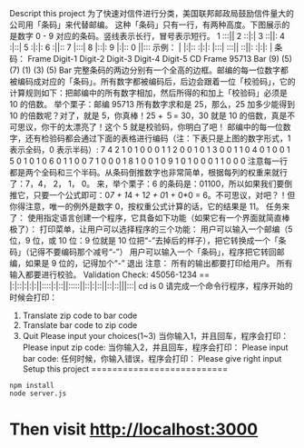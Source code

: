 ﻿Descript this project
为了快速对信件进行分类，美国联邦邮政局鼓励信件量大的公司用「条码」来代替邮编。 这种「条码」只有一行，有两种高度。下图展示的是数字 0 - 9 对应的条码。竖线表示长行，冒号表示短行。
1   :::||
2   ::|:|
3   ::||:
4   :|::|
5   :|:|:
6   :||::
7   |:::|
8   |::|:
9   |:|::
0   ||:::
示例： |   |:|::   :|:|:   |:::|   :::||   ::||:   :|:|:   |
条码： Frame   Digit-1 Digit-2 Digit-3 Digit-4 Digit-5 CD  Frame
95713   Bar (9) (5) (7) (1) (3) (5) Bar
完整条码的两边分别有一个全高的边框。邮编的每一位数字都被编码成对应的「条码」。所有数字都被编码后，后边会跟着一位「校验码」，它的计算规则如下：把邮编中的所有数字相加，然后所得的和加上「校验码」必须是 10 的倍数。 举个栗子：邮编 95713 所有数字求和是 25，那么，25 加多少能得到 10 的倍数呢？对了，就是 5，你真棒！25 + ５= 30，30 就是 10 的倍数，真是不可思议，你干的太漂亮了！这个 5 就是校验码，你明白了吧！ 邮编中的每一位数字，还有检验码都会通过下面的表格进行编码（注：下表只是上图的数字形式，1 表示全码，0 表示半码）:
    7   4   2   1   0
1   0   0   0   1   1
2   0   0   1   0   1
3   0   0   1   1   0
4   0   1   0   0   1
5   0   1   0   1   0
6   0   1   1   0   0
7   1   0   0   0   1
8   1   0   0   1   0
9   1   0   1   0   0
0   1   1   0   0   0
注意每一行都是两个全码和三个半码。从条码倒推数字也非常简单，根据每列的权重来就行了：7，4， 2， 1， 0。 来，举个栗子：6 的条码是：01100，所以如果我们要倒推它，只要一个公式即可：0*7 + 1*4 + 1*2 + 0*1 + 0*0 = 6。不可思议，对吧？！但你得注意，唯一的例外是数字 0，按权重公式计算的话，它的结果是 11。
任务来了： 使用指定语言创建一个程序，它具备如下功能（如果它有一个界面就简直棒极了）： 打印菜单，让用户可以选择程序的三个功能：
用户可以输入一个邮编（5 位，9 位，或 10 位：9 位就是 10 位把“-”去掉后的样子），把它转换成一个「条码」（记得不要编码那个减号“-”）
用户可以输入一个「条码」，程序把它转回邮编，如果是 9 位的，记得加个“-”
退出
注意：
所有的输出都要打印给用户。
所有输入都要进行校验。
Validation Check:       45056-1234   ==   |:|::|:|:|:||::::|:|::||:::::||::|:|::||::|::|||:::|
cd is 0
请完成一个命令行程序，程序开始的时候会打印：
1. Translate zip code to bar code
2. Translate bar code to zip code
3. Quit
Please input your choices(1~3)
当你输入1，并且回车，程序会打印：
Please input zip code:
当你输入2，并且回车，程序会打印：
Please input bar code:
任何时候，你输入错误，程序会打印：
Please give right input
Setup this project
==========================
```
npm install
node server.js
```
Then visit <http://localhost:3000>
==========================
